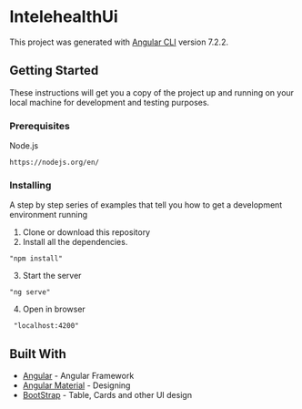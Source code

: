 # IntelehealthUi

This project was generated with [Angular CLI](https://github.com/angular/angular-cli) version 7.2.2.

## Getting Started

These instructions will get you a copy of the project up and running on your local machine for development and testing purposes.

### Prerequisites
Node.js
   ```
   https://nodejs.org/en/
   ```
   
    
### Installing
A step by step series of examples that tell you how to get a development environment running
1. Clone or download this repository
2. Install all the dependencies.
```
"npm install"
```    
3. Start the server
```
"ng serve"
```

4. Open in browser
```
 "localhost:4200"
```

## Built With

* [Angular](https://angular.io/) - Angular Framework
* [Angular Material](https://material.angular.io/) - Designing
* [BootStrap](https://getbootstrap.com/) - Table, Cards and other UI design
